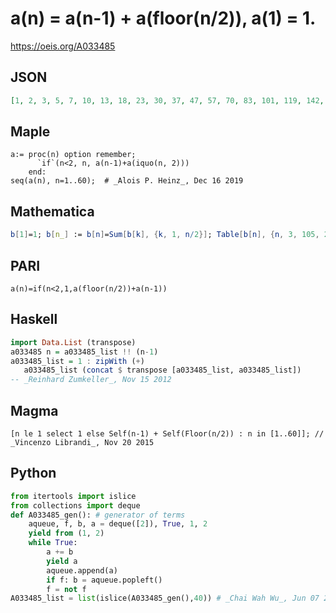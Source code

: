 # a\(n\) \= a\(n\-1\) \+ a\(floor\(n/2\)\), a\(1\) \= 1\.
https://oeis.org/A033485
## JSON
```JSON
[1, 2, 3, 5, 7, 10, 13, 18, 23, 30, 37, 47, 57, 70, 83, 101, 119, 142, 165, 195, 225, 262, 299, 346, 393, 450, 507, 577, 647, 730, 813, 914, 1015, 1134, 1253, 1395, 1537, 1702, 1867, 2062, 2257, 2482, 2707, 2969, 3231, 3530, 3829, 4175, 4521, 4914, 5307, 5757]
```
## Maple
```Maple
a:= proc(n) option remember;
      `if`(n<2, n, a(n-1)+a(iquo(n, 2)))
    end:
seq(a(n), n=1..60);  # _Alois P. Heinz_, Dec 16 2019
```
## Mathematica
```Mathematica
b[1]=1; b[n_] := b[n]=Sum[b[k], {k, 1, n/2}]; Table[b[n], {n, 3, 105, 2}] (* _Robert G. Wilson v_, Apr 22 2001 *)
```
## PARI
```PARI
a(n)=if(n<2,1,a(floor(n/2))+a(n-1))
```
## Haskell
```Haskell
import Data.List (transpose)
a033485 n = a033485_list !! (n-1)
a033485_list = 1 : zipWith (+)
   a033485_list (concat $ transpose [a033485_list, a033485_list])
-- _Reinhard Zumkeller_, Nov 15 2012
```
## Magma
```Magma
[n le 1 select 1 else Self(n-1) + Self(Floor(n/2)) : n in [1..60]]; // _Vincenzo Librandi_, Nov 20 2015
```
## Python
```Python
from itertools import islice
from collections import deque
def A033485_gen(): # generator of terms
    aqueue, f, b, a = deque([2]), True, 1, 2
    yield from (1, 2)
    while True:
        a += b
        yield a
        aqueue.append(a)
        if f: b = aqueue.popleft()
        f = not f
A033485_list = list(islice(A033485_gen(),40)) # _Chai Wah Wu_, Jun 07 2022
```
